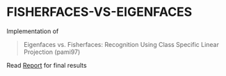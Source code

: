 # FISHERFACES-VS-EIGENFACES

Implementation of
> Eigenfaces vs. Fisherfaces: Recognition Using Class Specific Linear Projection (pami97)

Read [Report](./Report.pdf) for final results
